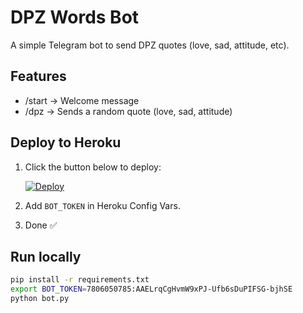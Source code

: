 # DPZ Words Bot

A simple Telegram bot to send DPZ quotes (love, sad, attitude, etc).

## Features
- /start → Welcome message
- /dpz <category> → Sends a random quote (love, sad, attitude)

## Deploy to Heroku

1. Click the button below to deploy:
   
   [![Deploy](https://www.herokucdn.com/deploy/button.svg)](https://heroku.com/deploy)

2. Add `BOT_TOKEN` in Heroku Config Vars.

3. Done ✅

## Run locally

```bash
pip install -r requirements.txt
export BOT_TOKEN=7806050785:AAELrqCgHvmW9xPJ-Ufb6sDuPIFSG-bjhSE
python bot.py
```
